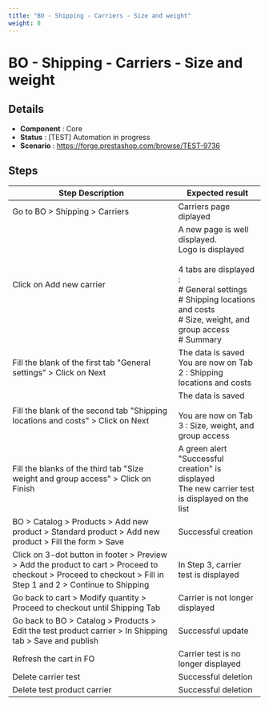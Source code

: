 ```yaml
---
title: "BO - Shipping - Carriers - Size and weight"
weight: 8
---
```


# BO - Shipping - Carriers - Size and weight
## Details
* **Component** : Core
* **Status** : [TEST] Automation in progress
* **Scenario** : https://forge.prestashop.com/browse/TEST-9736

## Steps
| Step Description | Expected result |
| ----- | ----- |
| Go to BO > Shipping > Carriers | Carriers page diplayed |
| Click on Add new carrier | A new page is well displayed.<br>Logo is displayed<br><br>4 tabs are displayed :<br> # General settings <br> # Shipping locations and costs <br> # Size, weight, and group access<br> # Summary |
| Fill the blank of the first tab "General settings" > Click on Next | The data is saved<br>You are now on Tab 2 : Shipping locations and costs |
| Fill the blank of the second tab "Shipping locations and costs" > Click on Next | The data is saved<br><br>You are now on Tab 3 : Size, weight, and group access |
| Fill the blanks of the third tab "Size weight and group access" > Click on Finish | A green alert "Successful creation" is displayed<br>The new carrier test is displayed on the list |
| BO > Catalog > Products > Add new product > Standard product > Add new product > Fill the form > Save | Successful creation |
| Click on 3-dot button in footer > Preview > Add the product to cart > Proceed to checkout > Proceed to checkout > Fill in Step 1 and 2 > Continue to Shipping | In Step 3, carrier test is displayed |
| Go back to cart > Modify quantity > Proceed to checkout until Shipping Tab | Carrier is not longer displayed |
| Go back to BO > Catalog > Products > Edit the test product carrier > In Shipping tab > Save and publish | Successful update |
| Refresh the cart in FO | Carrier test is no longer displayed |
| Delete carrier test | Successful deletion |
| Delete test product carrier | Successful deletion |
